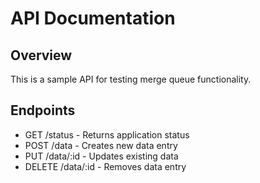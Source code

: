 # API Documentation

## Overview
This is a sample API for testing merge queue functionality.

## Endpoints
- GET /status - Returns application status
- POST /data - Creates new data entry
- PUT /data/:id - Updates existing data
- DELETE /data/:id - Removes data entry
